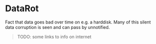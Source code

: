 # DataRot

Fact that data goes bad over time on e.g. a harddisk.
Many of this silent data corruption is seen and can pass by unnotified.

> TODO: some links to info on internet
